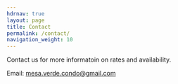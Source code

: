 ```yaml
---
hdrnav: true
layout: page
title: Contact
permalink: /contact/
navigation_weight: 10
---
```


Contact us for more informatoin on rates and availability.

Email: [mesa.verde.condo@gmail.com](mailto:mesa.verde.condo@gmail.com)
